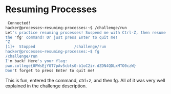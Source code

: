 # Resuming Processes

```bash
 Connected!
hacker@processes~resuming-processes:~$ /challenge/run
Let's practice resuming processes! Suspend me with Ctrl-Z, then resume me with
the 'fg' command! Or just press Enter to quit me!
^Z
[1]+  Stopped                 /challenge/run
hacker@processes~resuming-processes:~$ fg
/challenge/run
I'm back! Here's your flag:
pwn.college{0FWsEjYGT7pAv5cbts0-b1oC2ir.dZDN4QDLxMTO0czW}
Don't forget to press Enter to quit me!
```
This is fun, entered the command, ctrl+z, and then fg. All of it was very well explained in the challenge description.
